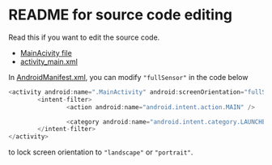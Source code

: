 # README for source code editing

Read this if you want to edit the source code. 
* [MainAcivity file](/app/src/main/java/com/example/controlapp310/MainActivity.java/)
* [activity_main.xml](/app/src/main/res/layout/activity_main.xml/)

In [AndroidManifest.xml](/app/src/main/AndroidManifest.xml/), you can modify `"fullSensor"` in the code below 

```java
<activity android:name=".MainActivity" android:screenOrientation="fullSensor">
        <intent-filter>
                <action android:name="android.intent.action.MAIN" />

                <category android:name="android.intent.category.LAUNCHER" />
        </intent-filter>
</activity>
  ```
  to lock screen orientation to `"landscape"` or `"portrait"`.

